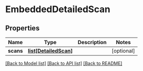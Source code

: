 # EmbeddedDetailedScan

## Properties
Name | Type | Description | Notes
------------ | ------------- | ------------- | -------------
**scans** | [**list[DetailedScan]**](DetailedScan.md) |  | [optional] 

[[Back to Model list]](../README.md#documentation-for-models) [[Back to API list]](../README.md#documentation-for-api-endpoints) [[Back to README]](../README.md)


